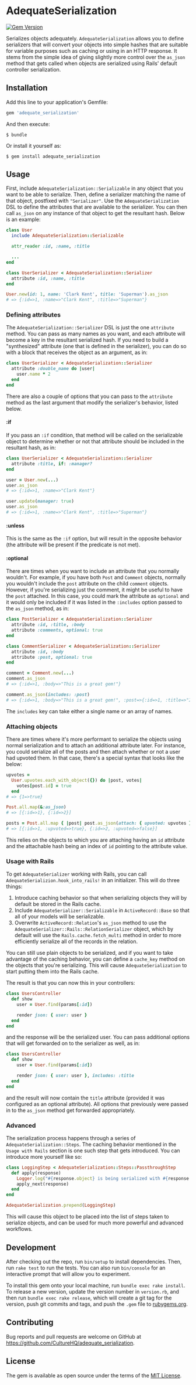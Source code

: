 # AdequateSerialization

[![Gem Version](https://img.shields.io/gem/v/adequate_serialization.svg)](https://github.com/CultureHQ/adeqaute_serialization)

Serializes objects adequately. `AdequateSerialization` allows you to define serializers that will convert your objects into simple hashes that are suitable for variable purposes such as caching or using in an HTTP response. It stems from the simple idea of giving slightly more control over the `as_json` method that gets called when objects are serialized using Rails' default controller serialization.

## Installation

Add this line to your application's Gemfile:

```ruby
gem 'adequate_serialization'
```

And then execute:

    $ bundle

Or install it yourself as:

    $ gem install adequate_serialization

## Usage

First, include `AdequateSerialization::Serializable` in any object that you want to be able to serialize. Then, define a serializer matching the name of that object, postfixed with `"Serializer"`. Use the `AdequateSerialization` DSL to define the attributes that are available to the serializer. You can then call `as_json` on any instance of that object to get the resultant hash. Below is an example:

```ruby
class User
  include AdequateSerialization::Serializable

  attr_reader :id, :name, :title

  ...
end

class UserSerializer < AdequateSerialization::Serializer
  attribute :id, :name, :title
end

User.new(id: 1, name: 'Clark Kent', title: 'Superman').as_json
# => {:id=>1, :name=>"Clark Kent", :title=>"Superman"}
```

### Defining attributes

The `AdequateSerialization::Serializer` DSL is just the one `attribute` method. You can pass as many names as you want, and each attribute will become a key in the resultant serialized hash. If you need to build a "synthesized" attribute (one that is defined in the serializer), you can do so with a block that receives the object as an argument, as in:

```ruby
class UserSerializer < AdequateSerialization::Serializer
  attribute :double_name do |user|
    user.name * 2
  end
end
```

There are also a couple of options that you can pass to the `attribute` method as the last argument that modify the serializer's behavior, listed below.

#### :if

If you pass an `:if` condition, that method will be called on the serializable object to determine whether or not that attribute should be included in the resultant hash, as in:

```ruby
class UserSerializer < AdequateSerialization::Serializer
  attribute :title, if: :manager?
end

user = User.new(...)
user.as_json
# => {:id=>1, :name=>"Clark Kent"}

user.update(manager: true)
user.as_json
# => {:id=>1, :name=>"Clark Kent", :title=>"Superman"}
```

#### :unless

This is the same as the `:if` option, but will result in the opposite behavior (the attribute will be present if the predicate is not met).

#### :optional

There are times when you want to include an attribute that you normally wouldn't. For example, if you have both `Post` and `Comment` objects, normally you wouldn't include the `post` attribute on the child `comment` objects. However, if you're serializing just the comment, it might be useful to have the `post` attached. In this case, you could mark the attribute as `optional` and it would only be included if it was listed in the `:includes` option passed to the `as_json` method, as in:

```ruby
class PostSerializer < AdequateSerialization::Serializer
  attribute :id, :title, :body
  attribute :comments, optional: true
end

class CommentSerializer < AdequateSerialization::Serializer
  attribute :id, :body
  attribute :post, optional: true
end

comment = Comment.new(...)
comment.as_json
# => {:id=>1, :body=>"This is a great gem!"}

comment.as_json(includes: :post)
# => {:id=>1, :body=>"This is a great gem!", :post=>{:id=>1, :title=>"Introducing Adequate Serializer", :body=>"This is adequate serializer."}}
```

The `includes` key can take either a single name or an array of names.

### Attaching objects

There are times where it's more performant to serialize the objects using normal serialization and to attach an additional attribute later. For instance, you could serialize all of the posts and then attach whether or not a user had upvoted them. In that case, there's a special syntax that looks like the below:

```ruby
upvotes =
  User.upvotes.each_with_object({}) do |post, votes|
    votes[post.id] = true
  end
# => {1=>true}

Post.all.map(&:as_json)
# => [{:id=>1}, {:id=>2}]

posts = Post.all.map { |post| post.as_json(attach: { upvoted: upvotes }) }
# => [{:id=>1, :upvoted=>true}, {:id=>2, :upvoted=>false}]
```

This relies on the objects to which you are attaching having an `id` attribute and the attachable hash being an index of `id` pointing to the attribute value.

### Usage with Rails

To get `AdequateSerializer` working with Rails, you can call `AdequateSerializion.hook_into_rails!` in an initializer. This will do three things:

1. Introduce caching behavior so that when serializing objects they will by default be stored in the Rails cache.
1. Include `AdequateSerializer::Serializable` in `ActiveRecord::Base` so that all of your models will be serializable.
2. Overwrite `ActiveRecord::Relation`'s `as_json` method to use the `AdequateSerializer::Rails::RelationSerializer` object, which by default will use the `Rails.cache.fetch_multi` method in order to more efficiently serialize all of the records in the relation.

You can still use plain objects to be serialized, and if you want to take advantage of the caching behavior, you can define a `cache_key` method on the objects that you're serializing. This will cause `AdequateSerialization` to start putting them into the Rails cache.

The result is that you can now this in your controllers:

```ruby
class UsersController
  def show
    user = User.find(params[:id])

    render json: { user: user }
  end
end
```

and the response will be the serialized user. You can pass additional options that will get forwarded on to the serializer as well, as in:

```ruby
class UsersController
  def show
    user = User.find(params[:id])

    render json: { user: user }, includes: :title
  end
end
```

and the result will now contain the `title` attribute (provided it was configured as an optional attribute). All options that previously were passed in to the `as_json` method get forwarded appropriately.

### Advanced

The serialization process happens through a series of `AdequateSerialization::Steps`. The caching behavior mentioned in the `Usage with Rails` section is one such step that gets introduced. You can introduce more yourself like so:

```ruby
class LoggingStep < AdequateSerialization::Steps::PassthroughStep
  def apply(response)
    Logger.log("#{response.object} is being serialized with #{response.opts} options")
    apply_next(response)
  end
end

AdequateSerialization.prepend(LoggingStep)
```

This will cause this object to be placed into the list of steps taken to serialize objects, and can be used for much more powerful and advanced workflows.

## Development

After checking out the repo, run `bin/setup` to install dependencies. Then, run `rake test` to run the tests. You can also run `bin/console` for an interactive prompt that will allow you to experiment.

To install this gem onto your local machine, run `bundle exec rake install`. To release a new version, update the version number in `version.rb`, and then run `bundle exec rake release`, which will create a git tag for the version, push git commits and tags, and push the `.gem` file to [rubygems.org](https://rubygems.org).

## Contributing

Bug reports and pull requests are welcome on GitHub at https://github.com/CultureHQ/adequate_serialization.

## License

The gem is available as open source under the terms of the [MIT License](https://opensource.org/licenses/MIT).
